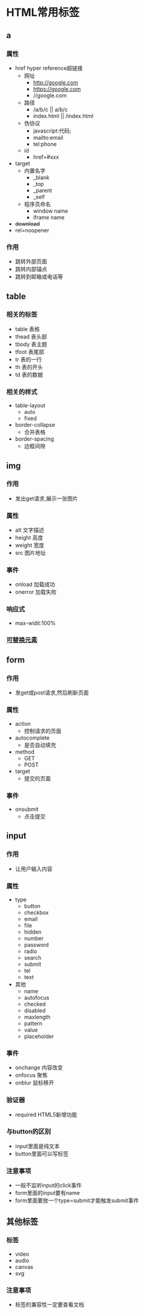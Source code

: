 # HTML常用标签
## a
### 属性
- href hyper reference超链接
    - 网址
        - http://google.com
        - https://google.com
        - //google.com
    - 路径
        - /a/b/c || a/b/c
        - index.html || /index.html
    - 伪协议
        - javascript:代码;
        - mailto:email
        - tel:phone
    - id
        - href=#xxx
- target 
    - 内置名字
        - _blank
        - _top
        - _parent
        - _self
    - 程序员命名
        - window name
        - iframe name
- ~~download~~ 
- rel=noopener
### 作用
- 跳转外部页面
- 跳转内部锚点
- 跳转到邮箱或电话等
## table
### 相关的标签
- table 表格
- thead 表头部
- tbody 表主题
- tfoot 表尾部
- tr 表的一行
- th 表的开头
- td 表的数据
### 相关的样式
- table-layout
    - auto
    - fixed
- border-collapse
    - 合并表格
- border-spacing
    - 边框间隙
## img
### 作用
- 发出get请求,展示一张图片
### 属性
- alt 文字描述
- height 高度
- weight 宽度
- src 图片地址
### 事件
- onload 加载成功
- onerror 加载失败
### 响应式
- max-widit:100%
### [可替换元素](https://developer.mozilla.org/zh-CN/docs/Web/CSS/Replaced_element)

## form
### 作用
- 发get或post请求,然后刷新页面
### 属性
- action
    - 控制请求的页面
- autocomplete
    - 是否自动填充
- method
    - GET
    - POST
- target
    - 提交的页面
### 事件
- onsubmit
    - 点击提交
## input
### 作用
- 让用户输入内容
### 属性
- type
    - button
    - checkbox
    - email
    - file
    - hidden
    - number
    - password
    - radio
    - search
    - submit
    - tel
    - text
- 其他
    - name
    - autofocus
    - checked
    - disabled
    - maxlength
    - pattern
    - value
    - placeholder
### 事件
- onchange 内容改变
- onfocus 聚焦
- onblur 鼠标移开
### 验证器
- required HTML5新增功能
### 与button的区别
- input里面是纯文本
- button里面可以写标签
### 注意事项
- 一般不监听input的click事件
- form里面的input要有name
- form里面要放一个type=submit才能触发submit事件
## 其他标签
### 标签
- video
- audio
- canvas
- svg
### 注意事项
- 标签的兼容性一定要查看文档